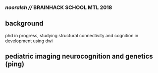 ### *nooralsh //* BRAINHACK SCHOOL MTL 2018

background
-----
phd in progress, studying structural connectivity and cognition in development using dwi

pediatric imaging neurocognition and genetics (ping)
-----


